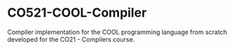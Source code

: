 # CO521-COOL-Compiler
Compiler implementation for the COOL programming language from scratch developed for the CO21 - Compilers course.
